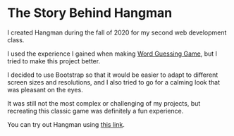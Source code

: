 # The Story Behind Hangman

I created Hangman during the fall of 2020 for my second web development class.

I used the experience I gained when making [Word Guessing Game](https://github.com/ZoltanKuli/Word-Guessing-Game), but I tried to make this project better.

I decided to use Bootstrap so that it would be easier to adapt to different screen sizes and resolutions, and I also tried to go for a calming look that was pleasant on the eyes.

It was still not the most complex or challenging of my projects, but recreating this classic game was definitely a fun experience.

You can try out Hangman using [this link](https://people.inf.elte.hu/gshkd4/pages/games/hangman/).
